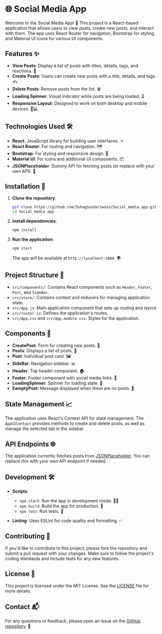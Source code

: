 # 🌐 Social Media App

Welcome to the Social Media App! 🎉 This project is a React-based application that allows users to view posts, create new posts, and interact with them. The app uses React Router for navigation, Bootstrap for styling, and Material UI icons for various UI components.

## Features ✨

- **View Posts**: Display a list of posts with titles, details, tags, and reactions. 📰
- **Create Posts**: Users can create new posts with a title, details, and tags. ✍️
- **Delete Posts**: Remove posts from the list. 🗑️
- **Loading Spinner**: Visual indicator while posts are being loaded. ⏳
- **Responsive Layout**: Designed to work on both desktop and mobile devices. 📱💻

## Technologies Used 🛠️

- **React**: JavaScript library for building user interfaces. ⚛️
- **React Router**: For routing and navigation. 🗺️
- **Bootstrap**: For styling and responsive design. 🎨
- **Material UI**: For icons and additional UI components. 📦
- **JSONPlaceholder**: Dummy API for fetching posts (or replace with your own API). 🔗

## Installation 🚀

1. **Clone the repository**:

    ```bash
    git clone https://github.com/SuhagSundarSwain/Social_media_app.git
    cd Social_media_app
    ```

2. **Install dependencies**:

    ```bash
    npm install
    ```

3. **Run the application**:

    ```bash
    npm start
    ```

   The app will be available at `http://localhost:3000`. 🌍

## Project Structure 📂

- `src/components/`: Contains React components such as `Header`, `Footer`, `Post`, and `SideBar`.
- `src/store/`: Contains context and reducers for managing application state.
- `src/App.js`: Main application component that sets up routing and layout.
- `src/router.js`: Defines the application's routes.
- `src/App.css` and `src/App.module.css`: Styles for the application.

## Components 🧩

- **CreatePost**: Form for creating new posts. 📝
- **Posts**: Displays a list of posts. 📑
- **Post**: Individual post card. 🖼️
- **SideBar**: Navigation sidebar. 📊
- **Header**: Top header component. 🏠
- **Footer**: Footer component with social media links. 📣
- **LoadingSpinner**: Spinner for loading state. 🔄
- **EamptyPost**: Message displayed when there are no posts. 🚫

## State Management 📈

The application uses React's Context API for state management. The `AppUIContext` provides methods to create and delete posts, as well as manage the selected tab in the sidebar.

## API Endpoints 🌐

The application currently fetches posts from [JSONPlaceholder](https://dummyjson.com/posts). You can replace this with your own API endpoint if needed.

## Development 🛠️

- **Scripts**:
  - `npm start`: Run the app in development mode. 🏃‍♂️
  - `npm build`: Build the app for production. 🚧
  - `npm test`: Run tests. 🧪

- **Linting**: Uses ESLint for code quality and formatting. ✅

## Contributing 🤝

If you'd like to contribute to this project, please fork the repository and submit a pull request with your changes. Make sure to follow the project's coding standards and include tests for any new features.

## License 📜

This project is licensed under the MIT License. See the [LICENSE](LICENSE) file for more details.

## Contact 📬

For any questions or feedback, please open an issue on the [GitHub repository](https://github.com/SuhagSundarSwain/Social_media_app.git). 👋
